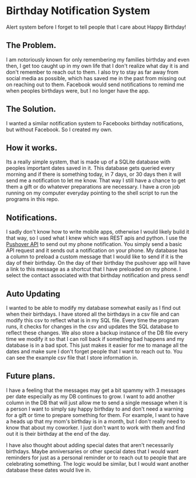 # Birthday Notification System

Alert system before I forget to tell people that I care about Happy Birthday!

## The Problem.

I am notoriously known for only remembering my families birthday and even then, I get too caught up in my own life that I don't realize what day it is and don't remember to  reach out to them. I also try to stay as far away from social media as possible, which has saved me in the past from missing out on reaching out to them. Facebook would send notifications to remind me when peoples birthdays were, but I no longer have the app.

## The Solution.

I wanted a similar notification system to Facebooks birthday notifications, but without Facebook. So I created my own.

## How it works.

Its a really simple system, that is made up of a SQLite database with peoples important dates saved in it. This database gets queried every morning and if there is something today, in 7 days, or 30 days then it will send me a notification to let me know. That way I still have a chance to get them a gift or do whatever preparations are necessary. I have a cron job running on my computer everyday pointing to the shell script to run the programs in this repo.

## Notifications.

I sadly don't know how to write mobile apps, otherwise I would likely build it that way, so I used what I knew which was REST apis and python. I use the [Pushover API](https://pushover.net/api) to send out my phone notification. You simply send a basic API request and it sends out a notification on your phone. My database has a column to preload a custom message that I would like to send if it is the day of their birthday. On the day of their birthday the pushover app will have a link to this message as a shortcut that I have preloaded on my phone. I select the contact associated with that birthday notification and press send!

## Auto Updating

I wanted to be able to modify my database somewhat easily as I find out when their birthdays. I have stored all the birthdays in a csv file and can modify this csv to reflect what is in my SQL file. Every time the program runs, it checks for changes in the csv and updates the SQL database to reflect these changes. We also store a backup instance of the DB file every time we modify it so that I can roll back if something bad happens and my database is in a bad spot. This just makes it easier for me to manage all the dates and make sure I don't forget people that I want to reach out to. You can see the example csv file that I store information in.

## Future plans.

I have a feeling that the messages may get a bit spammy with 3 messages per date especially as my DB continues to grow. I want to add another column in the DB that will just allow me to send a single message when it is a person I want to simply say happy birthday to and don't need a warning for a gift or time to prepare something for them. For example, I want to have a heads up that my mom's birthday is in a month, but I don't really need to know that about my coworker. I just don't want to work with them and find out it is their birthday at the end of the day.

I have also thought about adding special dates that aren't necessarily birthdays. Maybe anniversaries or other special dates that I would want reminders for just as a personal reminder or to reach out to people that are celebrating something. The logic would be similar, but I would want another database these dates would live in.
